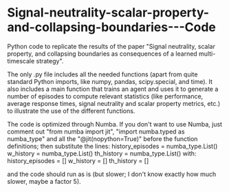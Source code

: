 # Signal-neutrality-scalar-property-and-collapsing-boundaries---Code
Python code to replicate the results of the paper "Signal neutrality, scalar property, and collapsing boundaries as consequences of a learned multi-timescale strategy".

The only .py file includes all the needed functions (apart from quite standard Python imports, like numpy, pandas, scipy.special, and time). It also includes a main function that trains an agent and uses it to generate a number of episodes to compute relevant statistics (like performance, average response times, signal neutrality and scalar property metrics, etc.) to illustrate the use of the different functions.

The code is optimized through Numba. If you don't want to use Numba, just comment out "from numba import jit", "import numba.typed as numba_type" and all the "@jit(nopython=True)" before the function definitions; then substitute the lines:
    history_episodes = numba_type.List()
    w_history = numba_type.List()
    th_history = numba_type.List()
with:
    history_episodes = []
    w_history = []
    th_history = []
    
and the code should run as is (but slower; I don't know exactly how much slower, maybe a factor 5).

